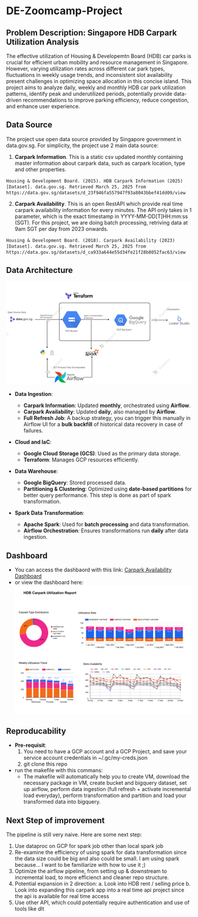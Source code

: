# DE-Zoomcamp-Project

## Problem Description: Singapore HDB Carpark Utilization Analysis 
The effective utilization of Housing & Developemtn Board (HDB) car parks is crucial for efficient urban mobility and resource management in Singapore. However, varying utilization rates across different car park types, fluctuations in weekly usage trends, and inconsistent slot availability present challenges in optimizing space allocation in this concise island. This project aims to analyze daily, weekly and monthly HDB car park utilization patterns, identify peak and underutilized periods, potentially provide data-driven recommendations to improve parking efficiency, reduce congestion, and enhance user experience.

## Data Source
The project use open data source provided by Singapore government in data.gov.sg. For simplicity, the project use 2 main data source: 
1. **Carpark Information**. This is a static csv updated monthly containing master information about carpark data, such as carpark location, type and other properties. 
 ```
Housing & Development Board. (2015). HDB Carpark Information (2025) [Dataset]. data.gov.sg. Retrieved March 25, 2025 from https://data.gov.sg/datasets/d_23f946fa557947f93a8043bbef41dd09/view
```
2. **Carpark Availability**. This is an open RestAPI which provide real time carpark availability information for every minutes. The API only takes in 1 parameter, which is the exact timestamp in YYYY-MM-DD[T]HH:mm:ss (SGT). For this project, we are doing batch processing, retriving data at 9am SGT per day from 2023 onwards. 
```
Housing & Development Board. (2018). Carpark Availability (2023) [Dataset]. data.gov.sg. Retrieved March 25, 2025 from https://data.gov.sg/datasets/d_ca933a644e55d34fe21f28b8052fac63/view
```

## Data Architecture
![Alt text](assets/Architecture.jpg)
- **Data Ingestion**: 
    - **Carpark Information**: Updated **monthly**, orchestrated using **Airflow**.  
    - **Carpark Availability**: Updated **daily**, also managed by **Airflow**.  
    - **Full Refresh Job**: A backup strategy, you can trigger this manually in Airflow UI for a **bulk backfill** of historical data recovery in case of failures.  
    
- **Cloud and IaC**:
    - **Google Cloud Storage (GCS)**: Used as the primary data storage.  
    - **Terraform**: Manages GCP resources efficiently.  

- **Data Warehouse**: 
    - **Google BigQuery**: Stored processed data.  
    - **Partitioning & Clustering**: Optimized using **date-based partitions** for better query performance.  This step is done as part of spark transformation. 

- **Spark Data Transformation**: 
    - **Apache Spark**: Used for **batch processing** and data transformation.  
    - **Airflow Orchestration**: Ensures transformations run **daily** after data ingestion.  

## Dashboard 
- You can access the dashbaord with this link: [Carpark Availability Dashboard](https://lookerstudio.google.com/s/tTT2DmQAzzU)
- or view the dashboard here: 
![Alt text](assets/dashboard.jpg)


## Reproducability 
- **Pre-requisit**: 
    1. You need to have a GCP account and a GCP Project, and save your service account credentials in ~/.gc/my-creds.json 
    2. git clone this repo 
- run the makefile with this commans: 
    - The makefile will automatically help you to create VM, download the necessary package in VM, create bucket and bigquery dataset, set up airflow, perform data ingestion (full refresh + activate incremental load everyday), perform transformation and partition and load your transformed data into bigquery.

## Next Step of improvement 
The pipeline is still very naive. Here are some next step: 
1. Use dataproc on GCP for spark job other than local spark job 
2. Re-examine the efficiency of using spark for data transformation since the data size could be big and also could be small. I am using spark because... I want to be familiarize with how to use it ;) 
3. Optimize the airflow pipeline, from setting up & downstream to incremental load, to more efficienct and cleaner repo structure. 
4. Potential expansion in 2 direction: 
    a. Look into HDB rent / selling price
    b. Look into expanding this carpark app into a real time api project since the api is available for real time access 
5. Use other API, which could potentially require authentication and use of tools like dlt